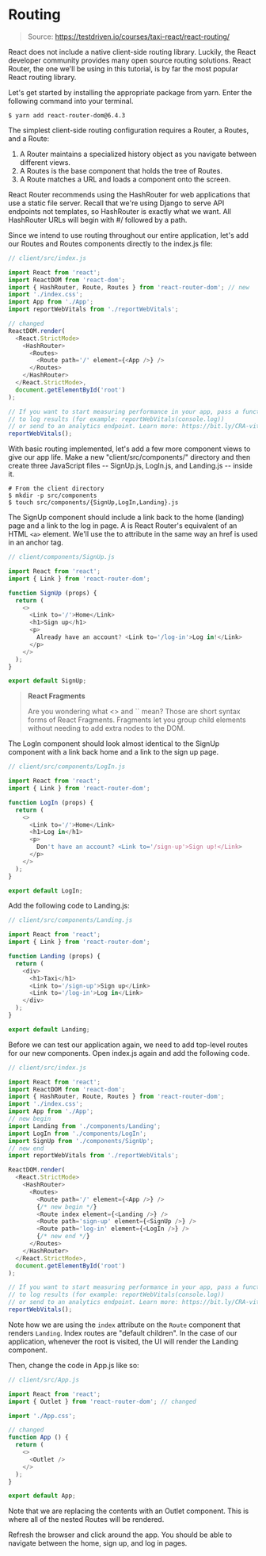 # Routing

> Source: https://testdriven.io/courses/taxi-react/react-routing/

React does not include a native client-side routing library. Luckily, the React developer community provides many open source routing solutions. React Router, the one we'll be using in this tutorial, is by far the most popular React routing library.

Let's get started by installing the appropriate package from yarn. Enter the following command into your terminal.

```
$ yarn add react-router-dom@6.4.3
```

The simplest client-side routing configuration requires a Router, a Routes, and a Route:

1. A Router maintains a specialized history object as you navigate between different views.
2. A Routes is the base component that holds the tree of Routes.
3. A Route matches a URL and loads a component onto the screen.

React Router recommends using the HashRouter for web applications that use a static file server. Recall that we're using Django to serve API endpoints not templates, so HashRouter is exactly what we want. All HashRouter URLs will begin with #/ followed by a path.

Since we intend to use routing throughout our entire application, let's add our Routes and Routes components directly to the index.js file:

```javascript
// client/src/index.js

import React from 'react';
import ReactDOM from 'react-dom';
import { HashRouter, Route, Routes } from 'react-router-dom'; // new
import './index.css';
import App from './App';
import reportWebVitals from './reportWebVitals';

// changed
ReactDOM.render(
  <React.StrictMode>
    <HashRouter>
      <Routes>
        <Route path='/' element={<App />} />
      </Routes>
    </HashRouter>
  </React.StrictMode>,
  document.getElementById('root')
);

// If you want to start measuring performance in your app, pass a function
// to log results (for example: reportWebVitals(console.log))
// or send to an analytics endpoint. Learn more: https://bit.ly/CRA-vitals
reportWebVitals();
```

With basic routing implemented, let's add a few more component views to give our app life. Make a new "client/src/components/" directory and then create three JavaScript files -- SignUp.js, LogIn.js, and Landing.js -- inside it.

```
# From the client directory
$ mkdir -p src/components
$ touch src/components/{SignUp,LogIn,Landing}.js
```

The SignUp component should include a link back to the home (landing) page and a link to the log in page. A <Link> is React Router's equivalent of an HTML `<a>` element. We'll use the to attribute in the same way an href is used in an anchor tag.

```javascript
// client/components/SignUp.js

import React from 'react';
import { Link } from 'react-router-dom';

function SignUp (props) {
  return (
    <>
      <Link to='/'>Home</Link>
      <h1>Sign up</h1>
      <p>
        Already have an account? <Link to='/log-in'>Log in!</Link>
      </p>
    </>
  );
}

export default SignUp;
```

> **React Fragments**
> 
> Are you wondering what <> and `` mean? Those are short syntax forms of React Fragments. Fragments let you group child elements without needing to add extra nodes to the DOM.

The LogIn component should look almost identical to the SignUp component with a link back home and a link to the sign up page.

```javascript
// client/src/components/LogIn.js

import React from 'react';
import { Link } from 'react-router-dom';

function LogIn (props) {
  return (
    <>
      <Link to='/'>Home</Link>
      <h1>Log in</h1>
      <p>
        Don't have an account? <Link to='/sign-up'>Sign up!</Link>
      </p>
    </>
  );
}

export default LogIn;
```

Add the following code to Landing.js:

```javascript
// client/src/components/Landing.js

import React from 'react';
import { Link } from 'react-router-dom';

function Landing (props) {
  return (
    <div>
      <h1>Taxi</h1>
      <Link to='/sign-up'>Sign up</Link>
      <Link to='/log-in'>Log in</Link>
    </div>
  );
}

export default Landing;
```

Before we can test our application again, we need to add top-level routes for our new components. Open index.js again and add the following code.

```javascript
// client/src/index.js

import React from 'react';
import ReactDOM from 'react-dom';
import { HashRouter, Route, Routes } from 'react-router-dom';
import './index.css';
import App from './App';
// new begin
import Landing from './components/Landing';
import LogIn from './components/LogIn';
import SignUp from './components/SignUp';
// new end
import reportWebVitals from './reportWebVitals';

ReactDOM.render(
  <React.StrictMode>
    <HashRouter>
      <Routes>
        <Route path='/' element={<App />} />
        {/* new begin */}
        <Route index element={<Landing />} />
        <Route path='sign-up' element={<SignUp />} />
        <Route path='log-in' element={<LogIn />} />
        {/* new end */}
      </Routes>
    </HashRouter>
  </React.StrictMode>,
  document.getElementById('root')
);

// If you want to start measuring performance in your app, pass a function
// to log results (for example: reportWebVitals(console.log))
// or send to an analytics endpoint. Learn more: https://bit.ly/CRA-vitals
reportWebVitals();
```

Note how we are using the `index` attribute on the `Route` component that renders `Landing`. Index routes are "default children". In the case of our application, whenever the root is visited, the UI will render the Landing component.

Then, change the code in App.js like so:

```javascript
// client/src/App.js

import React from 'react';
import { Outlet } from 'react-router-dom'; // changed

import './App.css';

// changed
function App () {
  return (
    <>
      <Outlet />
    </>
  );
}

export default App;
```

Note that we are replacing the contents with an Outlet component. This is where all of the nested Routes will be rendered.

Refresh the browser and click around the app. You should be able to navigate between the home, sign up, and log in pages.
